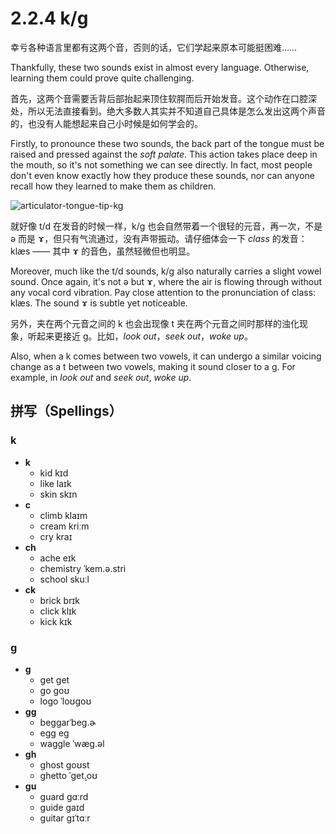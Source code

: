 # 2.2.4 <span class="pho">k/g</span>

幸亏各种语言里都有这两个音，否则的话，它们学起来原本可能挺困难……

Thankfully, these two sounds exist in almost every language. Otherwise, learning them could prove quite challenging.

首先，这两个音需要舌背后部抬起来顶住软腭而后开始发音。这个动作在口腔深处，所以无法直接看到。绝大多数人其实并不知道自己具体是怎么发出这两个声音的，也没有人能想起来自己小时候是如何学会的。

Firstly, to pronounce these two sounds, the back part of the tongue must be raised and pressed against the *soft palate*. This action takes place deep in the mouth, so it's not something we can see directly. In fact, most people don't even know exactly how they produce these sounds, nor can anyone recall how they learned to make them as children.

![articulator-tongue-tip-kg](/images/articulator-tongue-tip-kg.svg)

就好像 <span class="pho">t/d</span> 在发音的时候一样，<span class="pho">k/g</span> 也会自然带着一个很轻的元音，再一次，不是 <span class="pho">ə</span> 而是 <span class="pho">ɤ</span><span class="speak-word-inline" data-audio-other="/audios/Close-mid_back_unrounded_vowel.ogg.mp3"></span>，但只有气流通过，没有声带振动。请仔细体会一下 *class* 的发音：<span class="pho alt">klæs</span><span class="speak-word-inline" data-audio-us-male="/audios/class-us-male.mp3" data-audio-us-female="/audios/class-us-female.mp3"></span> —— 其中 <span class="pho">ɤ</span> 的音色，虽然轻微但也明显。

Moreover, much like the <span class="pho">t/d</span> sounds, <span class="pho">k/g</span> also naturally carries a slight vowel sound. Once again, it's not <span class="pho">ə</span> but <span class="pho">ɤ</span><span class="speak-word-inline" data-audio-other="/audios/Close-mid_back_unrounded_vowel.ogg.mp3"></span>, where the air is flowing through without any vocal cord vibration. Pay close attention to the pronunciation of class: <span class="pho alt">klæs</span><span class="speak-word-inline" data-audio-us-male="/audios/class-us-male.mp3" data-audio-us-female="/audios/class-us-female.mp3"></span>. The sound ɤ is subtle yet noticeable.

另外，夹在两个元音之间的 <span class="pho">k</span> 也会出现像 <span class="pho">t</span> 夹在两个元音之间时那样的浊化现象，听起来更接近 <span class="pho">g</span>。比如，*look out*<span class="speak-word-inline" data-audio-us-male="/audios/lookout-us-male.mp3" data-audio-us-female="/audios/lookout-us-female.mp3"></span>，*seek out*<span class="speak-word-inline" data-audio-us-male="/audios/seekout-us-male.mp3" data-audio-us-female="/audios/seekout-us-female.mp3"></span>，*woke up*<span class="speak-word-inline" data-audio-us-male="/audios/wokeup-us-male.mp3" data-audio-us-female="/audios/wokeup-us-female.mp3"></span>。

Also, when a <span class="pho">k</span> comes between two vowels, it can undergo a similar voicing change as a <span class="pho">t</span> between two vowels, making it sound closer to a <span class="pho">g</span>. For example, in *look out*<span class="speak-word-inline" data-audio-us-male="/audios/lookout-us-male.mp3" data-audio-us-female="/audios/lookout-us-female.mp3"></span> and *seek out*<span class="speak-word-inline" data-audio-us-male="/audios/seekout-us-male.mp3" data-audio-us-female="/audios/seekout-us-female.mp3"></span>, *woke up*<span class="speak-word-inline" data-audio-us-male="/audios/wokeup-us-male.mp3" data-audio-us-female="/audios/wokeup-us-female.mp3"></span>.

## 拼写（Spellings）

### <span class="pho">k</span>

* **k**
  * kid <span class="pho alt">kɪd</span> <span class="speak-word-inline" data-audio-us-male="/audios/kid-us-male.mp3" data-audio-us-female="/audios/kid-us-female.mp3"></span>
  * like <span class="pho alt">laɪk</span> <span class="speak-word-inline" data-audio-us-male="/audios/like-us-male.mp3" data-audio-us-female="/audios/like-us-female.mp3"></span>
  * skin <span class="pho alt">skɪn</span> <span class="speak-word-inline" data-audio-us-male="/audios/skin-us-male.mp3" data-audio-us-female="/audios/skin-us-female.mp3"></span>
* **c**
  * climb <span class="pho alt">klaɪm</span> <span class="speak-word-inline" data-audio-us-male="/audios/climb-us-male.mp3" data-audio-us-female="/audios/climb-us-female.mp3"></span>
  * cream <span class="pho alt">kriːm</span> <span class="speak-word-inline" data-audio-us-male="/audios/cream-us-male.mp3" data-audio-us-female="/audios/cream-us-female.mp3"></span>
  * cry <span class="pho alt">kraɪ</span> <span class="speak-word-inline" data-audio-us-male="/audios/cry-us-male.mp3" data-audio-us-female="/audios/cry-us-female.mp3"></span>
* **ch**
  * ache <span class="pho alt">eɪk</span> <span class="speak-word-inline" data-audio-us-male="/audios/ache-us-male.mp3" data-audio-us-female="/audios/ache-us-female.mp3"></span>
  * chemistry <span class="pho alt">ˈkem.ə.stri</span> <span class="speak-word-inline" data-audio-us-male="/audios/chemistry-us-male.mp3" data-audio-us-female="/audios/chemistry-us-female.mp3"></span>
  * school <span class="pho alt">skuːl</span> <span class="speak-word-inline" data-audio-us-male="/audios/school-us-male.mp3" data-audio-us-female="/audios/school-us-female.mp3"></span>
* **ck**
  * brick <span class="pho alt">brɪk</span> <span class="speak-word-inline" data-audio-us-male="/audios/brick-us-male.mp3" data-audio-us-female="/audios/brick-us-female.mp3"></span>
  * click <span class="pho alt">klɪk</span> <span class="speak-word-inline" data-audio-us-male="/audios/click-us-male.mp3" data-audio-us-female="/audios/click-us-female.mp3"></span>
  * kick <span class="pho alt">kɪk</span> <span class="speak-word-inline" data-audio-us-male="/audios/kick-us-male.mp3" data-audio-us-female="/audios/kick-us-female.mp3"></span>

### <span class="pho">g</span>

* **g**
  * get <span class="pho alt">ɡet</span> <span class="speak-word-inline" data-audio-us-male="/audios/get-us-male.mp3" data-audio-us-female="/audios/get-us-female.mp3"></span>
  * go <span class="pho alt">ɡoʊ</span> <span class="speak-word-inline" data-audio-us-male="/audios/go-us-male.mp3" data-audio-us-female="/audios/go-us-female.mp3"></span>
  * logo <span class="pho alt">ˈloʊɡoʊ</span> <span class="speak-word-inline" data-audio-us-male="/audios/logo-us-male.mp3" data-audio-us-female="/audios/logo-us-female.mp3"></span>
* **gg**
  * beggar<span class="pho alt">ˈbeɡ.ɚ</span> <span class="speak-word-inline" data-audio-us-male="/audios/beggar-us-male.mp3" data-audio-us-female="/audios/egg-us-female.mp3"></span>
  * egg <span class="pho alt">eɡ</span> <span class="speak-word-inline" data-audio-us-male="/audios/egg-us-male.mp3" data-audio-us-female="/audios/egg-us-female.mp3"></span>
  * waggle <span class="pho alt">ˈwæɡ.əl</span> <span class="speak-word-inline" data-audio-us-male="/audios/waggle-us-male.mp3" data-audio-us-female="/audios/waggle-us-female.mp3"></span>
* **gh**
  * ghost <span class="pho alt">ɡoʊst</span> <span class="speak-word-inline" data-audio-us-male="/audios/ghost-us-male.mp3" data-audio-us-female="/audios/ghost-us-female.mp3"></span>
  * ghetto <span class="pho alt">ˈɡet̬.oʊ</span> <span class="speak-word-inline" data-audio-us-male="/audios/ghetto-us-male.mp3" data-audio-us-female="/audios/ghetto-us-female.mp3"></span>
* **gu**
  * guard <span class="pho alt">ɡɑːrd</span> <span class="speak-word-inline" data-audio-us-male="/audios/guard-us-male.mp3" data-audio-us-female="/audios/guard-us-female.mp3"></span>
  * guide <span class="pho alt">ɡaɪd</span> <span class="speak-word-inline" data-audio-us-male="/audios/guide-us-male.mp3" data-audio-us-female="/audios/guide-us-female.mp3"></span>
  * guitar <span class="pho alt">ɡɪˈtɑːr</span> <span class="speak-word-inline" data-audio-us-male="/audios/guitar-us-male.mp3" data-audio-us-female="/audios/guitar-us-female.mp3"></span>
